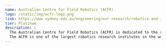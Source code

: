 ```yaml
---
name: Australian Centre for Field Robotics (ACFR)
logo: /static/img/acfr-logo.png
link: https://www.sydney.edu.au/engineering/our-research/robotics-and-intelligent-systems/australian-centre-for-field-robotics.html
tier: Platinum
description: |
  The Australian Centre for Field Robotics (ACFR) is dedicated to the research, development, application and dissemination of autonomous and intelligent robots and systems for operation in outdoor environments.
  The ACFR is one of the largest robotics research institutes in the world and has been instrumental in developing breakthrough technologies and in conducting world-leading research and development of field robotics principles and systems.
---
```

